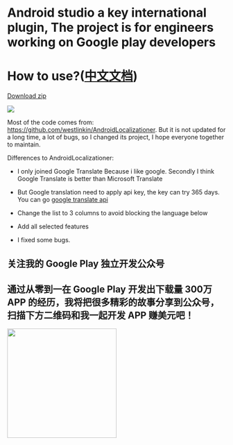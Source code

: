 # Android studio a key international plugin, The project is for engineers working on Google play developers

# How to use?([中文文档](http://blog.csdn.net/CoderYue/article/details/75177505))

[Download zip](https://github.com/jinguangyue/AndroidStringsOneTabTranslation/blob/master/AndroidStringsOneTabTranslation.zip)
 
![](https://github.com/jinguangyue/AndroidStringsOneTabTranslation/blob/master/screenshots/howUse.gif)

Most of the code comes from: https://github.com/westlinkin/AndroidLocalizationer. 
But it is not updated for a long time, a lot of bugs, so I changed its project, I hope everyone together to maintain.
 
Differences to AndroidLocalizationer:
 
 * I only joined Google Translate Because i like google. Secondly I think Google Translate is better than Microsoft Translate
 
 * But Google translation need to apply api key, the key can try 365 days. You can go [google translate api](https://cloud.google.com/translate/docs/getting-started)
 
 * Change the list to 3 columns to avoid blocking the language below
 
 * Add all selected features
 
 * I fixed some bugs. 
 
 
## 关注我的 Google Play 独立开发公众号
## 通过从零到一在 Google Play 开发出下载量 300万 APP 的经历，我将把很多精彩的故事分享到公众号，扫描下方二维码和我一起开发 APP 赚美元吧！
<img src="https://img-blog.csdnimg.cn/20190221223739781.jpg" width="252" height="252">
